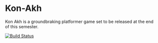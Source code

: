 # Kon-Akh
Kon Akh is a groundbraking platformer game set to be released at the end of this semester.

[![Build Status](https://travis-ci.com/kon-akh-project/teszt1323O.svg?branch=master)](https://travis-ci.com/kon-akh-project/teszt1323)

